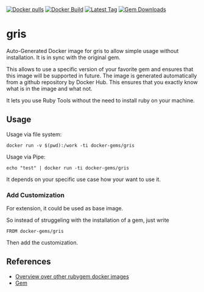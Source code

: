 [![Docker pulls](https://img.shields.io/docker/pulls/rubygem/gris.svg)](https://hub.docker.com/r/rubygem/gris/)
[![Docker Build](https://img.shields.io/docker/automated/rubygem/gris.svg)](https://hub.docker.com/r/rubygem/gris/)
[![Latest Tag](https://img.shields.io/github/tag/docker-rubygem/gris.svg)](https://hub.docker.com/r/rubygem/gris/)
[![Gem Downloads](https://img.shields.io/gem/dt/gris.svg)](https://rubygems.org/gems/gris/)
# gris

Auto-Generated Docker image for gris to allow simple usage without installation.
It is in sync with the original gem.

This allows to use a specific version of your favorite gem and ensures that this image will be supported in future.
The image is generated automatically from a github repository by Docker Hub.
This ensures that you exactly know what is in the image and what not.

It lets you use Ruby Tools without the need to install ruby on your machine.

## Usage

Usage via file system:

`docker run -v $(pwd):/work -ti docker-gems/gris`

Usage via Pipe:

`echo "test" | docker run -ti docker-gems/gris`

It depends on your specific use case how your want to use it.

### Add Customization

For extension, it could be used as base image.

So instead of struggeling with the installation of a gem, just write

`FROM docker-gems/gris`

Then add the customization.

## References

 - [Overview over other rubygem docker images](https://github.com/thinkbot/docker-rubygem)
 - [Gem](https://rubygems.org/gems/gris/)
